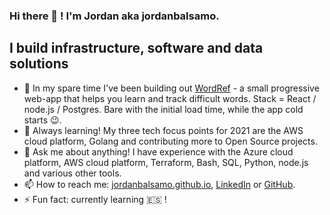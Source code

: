 ### Hi there 👋 ! I'm Jordan aka jordanbalsamo.

<!--**jordanbalsamo/jordanbalsamo** is a ✨ _special_ ✨ repository because its `README.md` (this file) appears on your GitHub profile. -->

## I build infrastructure, software and data solutions

- 🔭  In my spare time I've been building out [WordRef](https://word-ref.firebaseapp.com/) - a small progressive web-app that helps you learn and track difficult words. Stack = React / node.js / Postgres. Bare with the initial load time, while the app cold starts 😉.
- 🌱  Always learning! My three tech focus points for 2021 are the AWS cloud platform, Golang and contributing more to Open Source projects.
- 💬  Ask me about anything! I have experience with the Azure cloud platform, AWS cloud platform, Terraform, Bash, SQL, Python, node.js and various other tools.
- 📫  How to reach me: [jordanbalsamo.github.io](https://jordanbalsamo.github.io/), [LinkedIn](https://www.linkedin.com/in/jordan-balsamo-b96444113/) or [GitHub](https://github.com/jordanbalsamo/).
- ⚡  Fun fact: currently learning 🇪🇸 !
